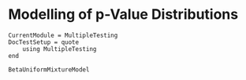 # Modelling of p-Value Distributions

```@meta
CurrentModule = MultipleTesting
DocTestSetup = quote
    using MultipleTesting
end
```


```@docs
BetaUniformMixtureModel
```
